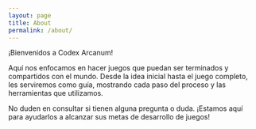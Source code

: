 ```yaml
---
layout: page
title: About
permalink: /about/
---
```


¡Bienvenidos a Codex Arcanum!

Aquí nos enfocamos en hacer juegos que puedan ser terminados y compartidos con el mundo. Desde la idea inicial hasta el juego completo, les serviremos como guía, mostrando cada paso del proceso y las herramientas que utilizamos.

No duden en consultar si tienen alguna pregunta o duda. ¡Estamos aquí para ayudarlos a alcanzar sus metas de desarrollo de juegos!
